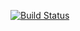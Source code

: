 [![Build Status](https://travis-ci.org/kohkimakimoto/TravisSSHClientTest.png?branch=master)](https://travis-ci.org/kohkimakimoto/TravisSSHClientTest)